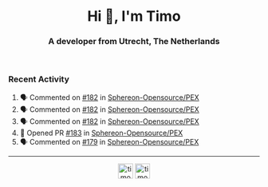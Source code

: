 <h1 align="center">Hi 👋, I'm Timo</h1>
<h3 align="center">A developer from Utrecht, The Netherlands</h3>
<br/>
<!-- https://github.com/rahuldkjain/github-profile-readme-generator --!>

<!--  <p align="left"><img src="https://github-readme-stats.vercel.app/api?username=timoglastra&show_icons=true&count_private=true&" alt="timoglastra" /></p> --!>

<!--
Github language stats
<p align="left"><img src="https://github-readme-stats.vercel.app/api/top-langs/?username=timoglastra&layout=compact" alt="timoglastra" /><p>
-->

<!-- Codestats language stats -->
<!-- <p align="left"><img src="https://codestats-readme.vercel.app/api/top-langs/?username=timoglastra&layout=compact&language_count=12" alt="timoglastra" /><p>    --!>
  
<h3>Recent Activity</h3>

<!--START_SECTION:activity-->
1. 🗣 Commented on [#182](https://github.com/Sphereon-Opensource/PEX/pull/182#issuecomment-2449803483) in [Sphereon-Opensource/PEX](https://github.com/Sphereon-Opensource/PEX)
2. 🗣 Commented on [#182](https://github.com/Sphereon-Opensource/PEX/pull/182#issuecomment-2449803170) in [Sphereon-Opensource/PEX](https://github.com/Sphereon-Opensource/PEX)
3. 🗣 Commented on [#182](https://github.com/Sphereon-Opensource/PEX/pull/182#issuecomment-2449802642) in [Sphereon-Opensource/PEX](https://github.com/Sphereon-Opensource/PEX)
4. 💪 Opened PR [#183](https://github.com/Sphereon-Opensource/PEX/pull/183) in [Sphereon-Opensource/PEX](https://github.com/Sphereon-Opensource/PEX)
5. 🗣 Commented on [#179](https://github.com/Sphereon-Opensource/PEX/pull/179#issuecomment-2449719737) in [Sphereon-Opensource/PEX](https://github.com/Sphereon-Opensource/PEX)
<!--END_SECTION:activity-->

---

<p align="center">
<a href="https://twitter.com/timoglastra" target="blank"><img align="center" src="https://cdn.jsdelivr.net/npm/simple-icons@3.0.1/icons/twitter.svg" alt="timoglastra" height="30" width="30" /></a>
<a href="https://linkedin.com/in/timoglastra" target="blank"><img align="center" src="https://cdn.jsdelivr.net/npm/simple-icons@3.0.1/icons/linkedin.svg" alt="timoglastra" height="30" width="30" /></a>
</p>



